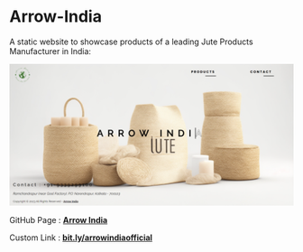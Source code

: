 # Arrow-India

A static website to showcase products of a leading Jute Products Manufacturer in India:

<img src="assets/images/readme.png">

GitHub Page : <a href="https://arrowindia.github.io/arrow-india-official/"><b>Arrow India</b></a>

Custom Link : <a href="https://bit.ly/arrowindiaofficial"><b>bit.ly/arrowindiaofficial</b></a>
